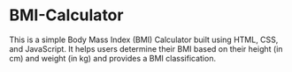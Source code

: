 # BMI-Calculator
This is a simple Body Mass Index (BMI) Calculator built using HTML, CSS, and JavaScript. It helps users determine their BMI based on their height (in cm) and weight (in kg) and provides a BMI classification.
